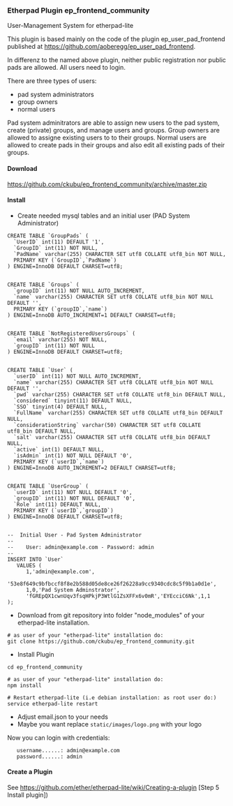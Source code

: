
### Etherpad Plugin ep_frontend_community


User-Management System for etherpad-lite

This plugin is based mainly on the code of the plugin ep_user_pad_frontend published at https://github.com/aoberegg/ep_user_pad_frontend.

In differenz to the named above plugin, neither public registration nor public pads are allowed. All users need to login.


There are three types of users:
* pad system administrators
* group owners
* normal users

Pad system adminitrators are able to assign new users to the pad system, create (private) groups, and manage users and groups. Group owners are allowed to assigne existing users to to their groups. Normal users are allowed to create pads in their groups and also edit all existing pads of their groups.


#### Download
https://github.com/ckubu/ep_frontend_community/archive/master.zip


#### Install
* Create needed mysql tables and an initial user (PAD System Administrator)
```
CREATE TABLE `GroupPads` (
  `UserID` int(11) DEFAULT '1',
  `GroupID` int(11) NOT NULL,
  `PadName` varchar(255) CHARACTER SET utf8 COLLATE utf8_bin NOT NULL,
  PRIMARY KEY (`GroupID`,`PadName`)
) ENGINE=InnoDB DEFAULT CHARSET=utf8;


CREATE TABLE `Groups` (
  `groupID` int(11) NOT NULL AUTO_INCREMENT,
  `name` varchar(255) CHARACTER SET utf8 COLLATE utf8_bin NOT NULL DEFAULT '',
  PRIMARY KEY (`groupID`,`name`)
) ENGINE=InnoDB AUTO_INCREMENT=1 DEFAULT CHARSET=utf8;


CREATE TABLE `NotRegisteredUsersGroups` (
  `email` varchar(255) NOT NULL,
  `groupID` int(11) NOT NULL
) ENGINE=InnoDB DEFAULT CHARSET=utf8;


CREATE TABLE `User` (
  `userID` int(11) NOT NULL AUTO_INCREMENT,
  `name` varchar(255) CHARACTER SET utf8 COLLATE utf8_bin NOT NULL DEFAULT '',
  `pwd` varchar(255) CHARACTER SET utf8 COLLATE utf8_bin DEFAULT NULL,
  `considered` tinyint(11) DEFAULT NULL,
  `SSO` tinyint(4) DEFAULT NULL,
  `FullName` varchar(255) CHARACTER SET utf8 COLLATE utf8_bin DEFAULT NULL,
  `considerationString` varchar(50) CHARACTER SET utf8 COLLATE utf8_bin DEFAULT NULL,
  `salt` varchar(255) CHARACTER SET utf8 COLLATE utf8_bin DEFAULT NULL,
  `active` int(1) DEFAULT NULL,
  `isAdmin` int(1) NOT NULL DEFAULT '0',
  PRIMARY KEY (`userID`,`name`)
) ENGINE=InnoDB AUTO_INCREMENT=2 DEFAULT CHARSET=utf8;


CREATE TABLE `UserGroup` (
  `userID` int(11) NOT NULL DEFAULT '0',
  `groupID` int(11) NOT NULL DEFAULT '0',
  `Role` int(11) DEFAULT NULL,
  PRIMARY KEY (`userID`,`groupID`)
) ENGINE=InnoDB DEFAULT CHARSET=utf8;


--  Initial User - Pad System Administrator
--
--    User: admin@example.com - Password: admin
--
INSERT INTO `User` 
   VALUES (
      1,'admin@example.com',
      '53e8f649c9bfbccf8f8e2b588d05de8ce26f26228a9cc9340cdc8c5f9b1a0d1e',
      1,0,'Pad System Adminstrator',
      'fGREpQX1cwnUqv3fsqHPkjP3WtlG1ZsXFFx6v0mR','EYEcciC6Nk',1,1
);
```

* Download from git repository into folder "node_modules" of your etherpad-lite installation.
```
# as user of your "etherpad-lite" installation do:
git clone https://github.com/ckubu/ep_frontend_community.git
```

* Install Plugin 
```
cd ep_frontend_community

# as user of your "etherpad-lite" installation do:
npm install

# Restart etherpad-lite (i.e debian installation: as root user do:)
service etherpad-lite restart
```
* Adjust email.json to your needs
* Maybe you want replace `static/images/logo.png` with your logo

Now you can login with credentials:
```
   username......: admin@example.com
   password......: admin
```


#### Create a Plugin
See https://github.com/ether/etherpad-lite/wiki/Creating-a-plugin  [Step 5 Install plugin])
